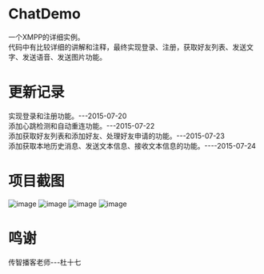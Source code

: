 # ChatDemo
一个XMPP的详细实例。<br>
代码中有比较详细的讲解和注释，最终实现登录、注册，获取好友列表、发送文字、发送语音、发送图片功能。<br>


# 更新记录
实现登录和注册功能。---2015-07-20 <br>
添加心跳检测和自动重连功能。---2015-07-22<br>
添加获取好友列表和添加好友、处理好友申请的功能。---2015-07-23<br>
添加获取本地历史消息、发送文本信息、接收文本信息的功能。----2015-07-24<br>

# 项目截图
![image](https://github.com/Joker-King/ChatDemo/blob/master/ChatDemo/Resources/Images/screenShot/Shot1.png)
![image](https://github.com/Joker-King/ChatDemo/blob/master/ChatDemo/Resources/Images/screenShot/Shot2.png)
![image](https://github.com/Joker-King/ChatDemo/blob/master/ChatDemo/Resources/Images/screenShot/Shot3.png)
![image](https://github.com/Joker-King/ChatDemo/blob/master/ChatDemo/Resources/Images/screenShot/Shot4.png)


# 鸣谢
传智播客老师---杜十七
